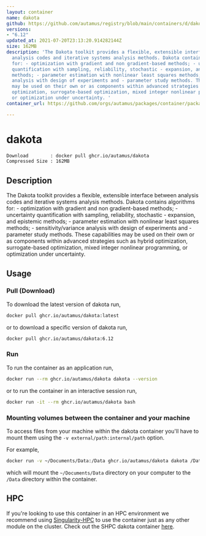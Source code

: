 ```yaml
---
layout: container
name: dakota
github: https://github.com/autamus/registry/blob/main/containers/d/dakota/spack.yaml
versions:
- "6.12"
updated_at: 2021-07-20T23:13:20.914282144Z
size: 162MB
description: 'The Dakota toolkit provides a flexible, extensible interface between
  analysis codes and iterative systems analysis methods. Dakota contains algorithms
  for: - optimization with gradient and non gradient-based methods; - uncertainty
  quantification with sampling, reliability, stochastic - expansion, and epistemic
  methods; - parameter estimation with nonlinear least squares methods; - sensitivity/variance
  analysis with design of experiments and - parameter study methods. These capabilities
  may be used on their own or as components within advanced strategies such as hybrid
  optimization, surrogate-based optimization, mixed integer nonlinear programming,
  or optimization under uncertainty. '
container_url: https://github.com/orgs/autamus/packages/container/package/dakota

---
```

# dakota
```bash 
Download        : docker pull ghcr.io/autamus/dakota
Compressed Size : 162MB
```

## Description
The Dakota toolkit provides a flexible, extensible interface between analysis codes and iterative systems analysis methods. Dakota contains algorithms for: - optimization with gradient and non gradient-based methods; - uncertainty quantification with sampling, reliability, stochastic - expansion, and epistemic methods; - parameter estimation with nonlinear least squares methods; - sensitivity/variance analysis with design of experiments and - parameter study methods. These capabilities may be used on their own or as components within advanced strategies such as hybrid optimization, surrogate-based optimization, mixed integer nonlinear programming, or optimization under uncertainty. 

## Usage
### Pull (Download)
To download the latest version of dakota run,

```bash
docker pull ghcr.io/autamus/dakota:latest
```

or to download a specific version of dakota run,

```bash
docker pull ghcr.io/autamus/dakota:6.12
```
### Run
To run the container as an application run,
```bash
docker run --rm ghcr.io/autamus/dakota dakota --version
```

or to run the container in an interactive session run,
```bash
docker run -it --rm ghcr.io/autamus/dakota bash
```

### Mounting volumes between the container and your machine
To access files from your machine within the dakota container you'll have to mount them using the `-v external/path:internal/path` option.

For example,
```bash
docker run -v ~/Documents/Data:/Data ghcr.io/autamus/dakota dakota /Data/myData.csv
```
which will mount the `~/Documents/Data` directory on your computer to the `/Data` directory within the container.

## HPC
If you're looking to use this container in an HPC environment we recommend using [Singularity-HPC](https://singularity-hpc.readthedocs.io) to use the container just as any other module on the cluster. Check out the SHPC dakota container [here](https://singularityhub.github.io/singularity-hpc/r/ghcr.io-autamus-dakota/).